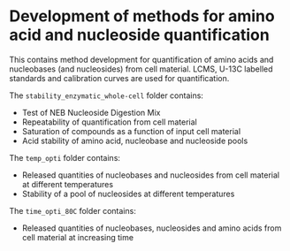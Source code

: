 # Development of methods for amino acid and nucleoside quantification
This contains method development for quantification of amino acids and nucleobases (and nucleosides) from cell material.
LCMS, U-13C labelled standards and calibration curves are used for quantification.

The `stability_enzymatic_whole-cell` folder contains:
* Test of NEB Nucleoside Digestion Mix
* Repeatability of quantification from cell material
* Saturation of compounds as a function of input cell material
* Acid stability of amino acid, nucleobase and nucleoside pools

The `temp_opti` folder contains:
* Released quantities of nucleobases and nucleosides from cell material at different temperatures
* Stability of a pool of nucleosides at different temperatures

The `time_opti_80C` folder contains:
* Released quantities of nucleobases, nucleosides and amino acids from cell material at increasing time

